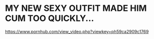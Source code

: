 
# MY NEW SEXY OUTFIT MADE HIM CUM TOO QUICKLY...
https://www.pornhub.com/view_video.php?viewkey=ph59ca2909c1769
